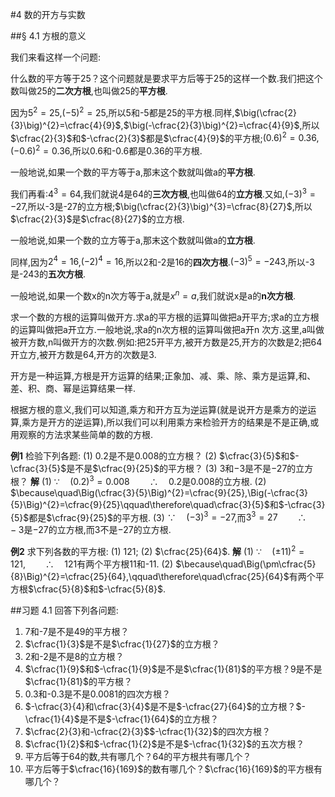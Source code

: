 #4 数的开方与实数

##§ 4.1 方根的意义

我们来看这样一个问题:

什么数的平方等于25？这个问题就是要求平方后等于25的这样一个数.我们把这个数叫做25的**二次方根**,也叫做25的**平方根**.

因为$5^{2}=25$,$(-5)^{2}=25$,所以5和-5都是25的平方根.同样,$\big(\cfrac{2}{3}\big)^{2}=\cfrac{4}{9}$,$\big(-\cfrac{2}{3}\big)^{2}=\cfrac{4}{9}$,所以$\cfrac{2}{3}$和$-\cfrac{2}{3}$都是$\cfrac{4}{9}$的平方根;$(0.6)^{2}=0.36,(-0.6)^{2}=0.36$,所以0.6和-0.6都是0.36的平方根.

一般地说,如果一个数的平方等于a,那末这个数就叫做a的**平方根**.

我们再看:$4^{3}=64$,我们就说4是64的**三次方根**,也叫做64的**立方根**.又如,$(-3)^{3}=-27$,所以-3是-27的立方根;$\big(\cfrac{2}{3}\big)^{3}=\cfrac{8}{27}$,所以$\cfrac{2}{3}$是$\cfrac{8}{27}$的立方根.

一般地说,如果一个数的立方等于a,那末这个数就叫做a的**立方根**.

同样,因为$2^{4}=16$,$(-2)^{4}=16$,所以2和-2是16的**四次方根**.$(-3)^{5}=-243$,所以-3是-243的**五次方根**.

一般地说,如果一个数x的n次方等于a,就是$x^{n}=a$,我们就说x是a的**n次方根**.

求一个数的方根的运算叫做开方.求a的平方根的运算叫做把a开平方;求a的立方根的运算叫做把a开立方.一般地说,求a的n次方根的运算叫做把a开n
次方.这里,a叫做被开方数,n叫做开方的次数.例如:把25开平方,被开方数是25,开方的次数是2;把64开立方,被开方数是64,开方的次数是3.

开方是一种运算,方根是开方运算的结果;正象加、减、乘、除、乘方是运算,和、差、积、商、幂是运算结果一样.

根据方根的意义,我们可以知道,乘方和开方互为逆运算(就是说开方是乘方的逆运算,乘方是开方的逆运算),所以我们可以利用乘方来检验开方的结果是不是正确,或用观察的方法求某些简单的数的方根.

**例1** 检验下列各题:
(1) $0.2$是不是$0.008$的立方根？ 
(2) $\cfrac{3}{5}$和$-\cfrac{3}{5}$是不是$\cfrac{9}{25}$的平方根？ 
(3) $3$和$-3$是不是$-27$的立方根？
**解**
(1) $\because\quad(0.2)^{3}=0.008\qquad\therefore\quad0.2$是$0.008$的立方根.
(2) $\because\quad\Big(\cfrac{3}{5}\Big)^{2}=\cfrac{9}{25},\Big(-\cfrac{3}{5}\Big)^{2}=\cfrac{9}{25}\qquad\therefore\quad\cfrac{3}{5}$和$-\cfrac{3}{5}$都是$\cfrac{9}{25}$的平方根.
(3) $\because\quad(-3)^{3}=-27$,而$3^{3}=27\qquad\therefore\quad-3$是$-27$的立方根,而$3$不是$-27$的立方根.

**例2** 求下列各数的平方根:
(1) 121;
(2) $\cfrac{25}{64}$.
**解**
(1) $\because\quad(\pm11)^{2}=121,\qquad\therefore\quad121$有两个平方根11和-11.
(2) $\because\quad\Big(\pm\cfrac{5}{8}\Big)^{2}=\cfrac{25}{64},\qquad\therefore\quad\cfrac{25}{64}$有两个平方根$\cfrac{5}{8}$和$-\cfrac{5}{8}$.

##习题 4.1
回答下列各问题:
 1. 7和-7是不是49的平方根？
 2. $\cfrac{1}{3}$是不是$\cfrac{1}{27}$的立方根？
 3. 2和-2是不是8的立方根？
 4. $\cfrac{1}{9}$和$-\cfrac{1}{9}$是不是$\cfrac{1}{81}$的平方根？9是不是$\cfrac{1}{81}$的平方根？
 5. 0.3和-0.3是不是0.0081的四次方根？
 6. $-\cfrac{3}{4}和\cfrac{3}{4}$是不是$-\cfrac{27}{64}$的立方根？$-\cfrac{1}{4}$是不是$-\cfrac{1}{64}$的立方根？
 7. $\cfrac{2}{3}和-\cfrac{2}{3}$$-\cfrac{1}{32}$的四次方根？
 8. $\cfrac{1}{2}$和$-\cfrac{1}{2}$是不是$-\cfrac{1}{32}$的五次方根？
 9. 平方后等于64的数,共有哪几个？64的平方根共有哪几个？
 10. 平方后等于$\cfrac{16}{169}$的数有哪几个？$\cfrac{16}{169}$的平方根有哪几个？
